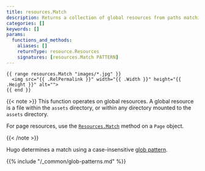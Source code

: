 ```yaml
---
title: resources.Match
description: Returns a collection of global resources from paths matching the given glob pattern, or nil if none found.
categories: []
keywords: []
params:
  functions_and_methods:
    aliases: []
    returnType: resource.Resources
    signatures: [resources.Match PATTERN]
---
```


```go-html-template
{{ range resources.Match "images/*.jpg" }}
  <img src="{{ .RelPermalink }}" width="{{ .Width }}" height="{{ .Height }}" alt="">
{{ end }}
```

{{< note >}}
This function operates on global resources. A global resource is a file within the `assets` directory, or within any directory mounted to the `assets` directory.

For page resources, use the [`Resources.Match`] method on a `Page` object.

[`Resources.Match`]: /methods/page/resources/
{{< /note >}}

Hugo determines a match using a case-insensitive [glob pattern].

{{% include "/_common/glob-patterns.md" %}}

[glob pattern]: https://github.com/gobwas/glob#example
